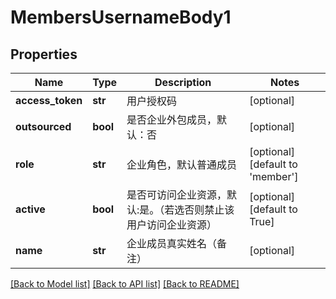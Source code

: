 # MembersUsernameBody1

## Properties
Name | Type | Description | Notes
------------ | ------------- | ------------- | -------------
**access_token** | **str** | 用户授权码 | [optional] 
**outsourced** | **bool** | 是否企业外包成员，默认：否 | [optional] 
**role** | **str** | 企业角色，默认普通成员 | [optional] [default to 'member']
**active** | **bool** | 是否可访问企业资源，默认:是。（若选否则禁止该用户访问企业资源） | [optional] [default to True]
**name** | **str** | 企业成员真实姓名（备注） | [optional] 

[[Back to Model list]](../README.md#documentation-for-models) [[Back to API list]](../README.md#documentation-for-api-endpoints) [[Back to README]](../README.md)

